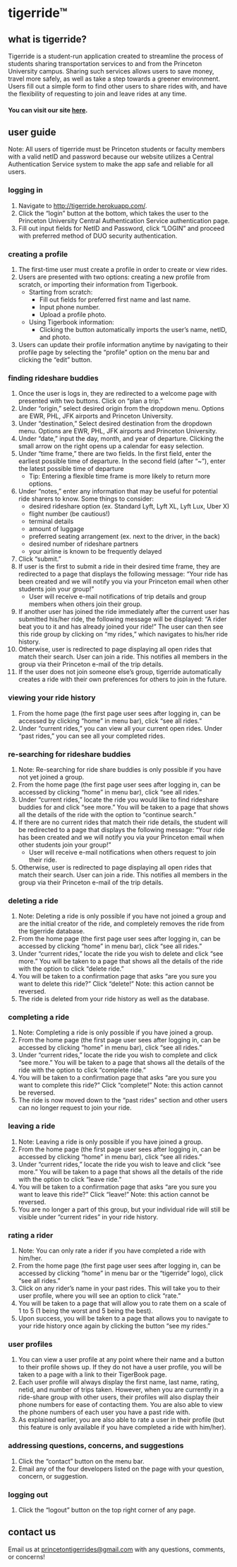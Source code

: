 # tigerride™
## what is tigerride?
Tigerride is a student-run application created to streamline the process of students sharing transportation services to and from the Princeton University campus. Sharing such services allows users to save money, travel more safely, as well as take a step towards a greener environment. Users fill out a simple form to find other users to share rides with, and have the flexibility of requesting to join and leave rides at any time.

#### You can visit our site [here](https://tigerride.herokuapp.com).
## user guide
Note: All users of tigerride must be Princeton students or faculty members with a valid netID and password because our website utilizes a Central Authentication Service system to make the app safe and reliable for all users.
### logging in
1. Navigate to http://tigerride.herokuapp.com/.
2. Click the “login” button at the bottom, which takes the user to the Princeton University Central Authentication Service authentication page.
3. Fill out input fields for NetID and Password, click “LOGIN” and proceed with preferred method of DUO security authentication.
### creating a profile
1. The first-time user must create a profile in order to create or view rides.
2. Users are presented with two options: creating a new profile from scratch, or importing their information from Tigerbook.
    - Starting from scratch:
      - Fill out fields for preferred first name and last name.
      - Input phone number.
      - Upload a profile photo.
    - Using Tigerbook information:
      - Clicking the button automatically imports the user’s name, netID, and photo.
3. Users can update their profile information anytime by navigating to their profile page by selecting the “profile” option on the menu bar and clicking the “edit” button.
### finding rideshare buddies
1. Once the user is logs in, they are redirected to a welcome page with presented with two buttons. Click on “plan a trip.”
2. Under “origin,” select desired origin from the dropdown menu. Options are EWR, PHL, JFK airports and Princeton University.
3. Under “destination,” Select desired destination from the dropdown menu. Options are EWR, PHL, JFK airports and Princeton University.
4. Under “date,” input the day, month, and year of departure. Clicking the small arrow on the right opens up a calendar for easy selection.
5.  Under “time frame,” there are two fields. In the first field, enter the earliest possible time of departure. In the second field (after “~”), enter the latest possible time of departure
    - Tip: Entering a flexible time frame is more likely to return more options.
6. Under “notes,” enter any information that may be useful for potential ride sharers to know. Some things to consider:
    - desired rideshare option (ex. Standard Lyft, Lyft XL, Lyft Lux, Uber X)
    - flight number (be cautious!)
    - terminal details
    - amount of luggage
    - preferred seating arrangement (ex. next to the driver, in the back)
    - desired number of rideshare partners
    - your airline is known to be frequently delayed
7. Click “submit.”
8. If user is the first to submit a ride in their desired time frame, they are redirected to a page that displays the following message: “Your ride has been created and we will notify you via your Princeton email when other students join your group!”
    - User will receive e-mail notifications of trip details and group members when others join their group. 
9. If another user has joined the ride immediately after the current user has submitted his/her ride, the following message will be displayed: “A rider beat you to it and has already joined your ride!” The user can then see this ride group by clicking on “my rides,” which navigates to his/her ride history.
10. Otherwise, user is redirected to page displaying all open rides that match their search. User can join a ride. This notifies all members in the group via their Princeton e-mail of the trip details. 
11. If the user does not join someone else’s group, tigerride automatically creates a ride with their own preferences for others to join in the future.
### viewing your ride history
1. From the home page (the first page user sees after logging in, can be accessed by clicking “home” in menu bar), click “see all rides.”
2. Under “current rides,” you can view all your current open rides. Under “past rides,” you can see all your completed rides. 
### re-searching for rideshare buddies
1. Note: Re-searching for ride share buddies is only possible if you have not yet joined a group.
2. From the home page (the first page user sees after logging in, can be accessed by clicking “home” in menu bar), click “see all rides.”
3. Under “current rides,” locate the ride you would like to find rideshare buddies for and click “see more.” You will be taken to a page that shows all the details of the ride with the option to “continue search.” 
4. If there are no current rides that match their ride details, the student will be redirected to a page that displays the following message: “Your ride has been created and we will notify you via your Princeton email when other students join your group!”
    - User will receive e-mail notifications when others request to join their ride. 
5. Otherwise, user is redirected to page displaying all open rides that match their search. User can join a ride. This notifies all members in the group via their Princeton e-mail of the trip details. 
### deleting a ride
1. Note: Deleting a ride is only possible if you have not joined a group and are the initial creator of the ride, and completely removes the ride from the tigerride database.
2. From the home page (the first page user sees after logging in, can be accessed by clicking “home” in menu bar), click “see all rides.”
3. Under “current rides,” locate the ride you wish to delete and click “see more.” You will be taken to a page that shows all the details of the ride with the option to click “delete ride.” 
4. You will be taken to a confirmation page that asks “are you sure you want to delete this ride?” Click “delete!” Note: this action cannot be reversed.
5. The ride is deleted from your ride history as well as the database.
### completing a ride
1. Note: Completing a ride is only possible if you have joined a group.
2. From the home page (the first page user sees after logging in, can be accessed by clicking “home” in menu bar), click “see all rides.”
3. Under “current rides,” locate the ride you wish to complete and click “see more.” You will be taken to a page that shows all the details of the ride with the option to click “complete ride.”
4. You will be taken to a confirmation page that asks “are you sure you want to complete this ride?” Click “complete!” Note: this action cannot be reversed.
5. The ride is now moved down to the “past rides” section and other users can no longer request to join your ride.
### leaving a ride
1. Note: Leaving a ride is only possible if you have joined a group.
2. From the home page (the first page user sees after logging in, can be accessed by clicking “home” in menu bar), click “see all rides.”
3. Under “current rides,” locate the ride you wish to leave and click “see more.” You will be taken to a page that shows all the details of the ride with the option to click “leave ride.”
4. You will be taken to a confirmation page that asks “are you sure you want to leave this ride?” Click “leave!” Note: this action cannot be reversed.
5. You are no longer a part of this group, but your individual ride will still be visible under “current rides” in your ride history.
### rating a rider
1. Note: You can only rate a rider if you have completed a ride with him/her.
2. From the home page (the first page user sees after logging in, can be accessed by clicking “home” in menu bar or the “tigerride” logo), click “see all rides.”
3. Click on any rider’s name in your past rides. This will take you to their user profile, where you will see an option to click “rate.”
4. You will be taken to a page that will allow you to rate them on a scale of 1 to 5 (1 being the worst and 5 being the best).
5. Upon success, you will be taken to a page that allows you to navigate to your ride history once again by clicking the button “see my rides.”
### user profiles
1. You can view a user profile at any point where their name and a button to their profile shows up. If they do not have a user profile, you will be taken to a page with a link to their TigerBook page.
2. Each user profile will always display the first name, last name, rating, netid, and number of trips taken. However, when you are currently in a ride-share group with other users, their profiles will also display their phone numbers for ease of contacting them. You are also able to view the phone numbers of each user you have a past ride with. 
3. As explained earlier, you are also able to rate a user in their profile (but this feature is only available if you have completed a ride with him/her).
### addressing questions, concerns, and suggestions
1. Click the “contact” button on the menu bar.
2. Email any of the four developers listed on the page with your question, concern, or suggestion.
### logging out
1. Click the “logout” button on the top right corner of any page.
## contact us
Email us at princetontigerrides@gmail.com with any questions, comments, or concerns!

